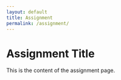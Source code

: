 ```yaml
---
layout: default
title: Assignment
permalink: /assignment/
---
```


# Assignment Title

This is the content of the assignment page.